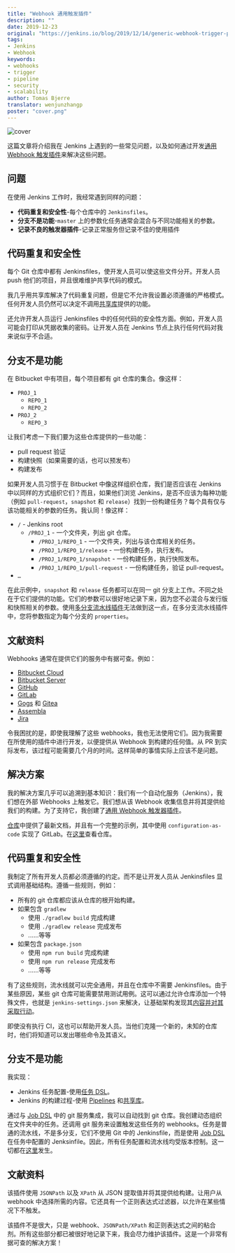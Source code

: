 ```yaml
---
title: "Webhook 通用触发插件"
description: ""
date: 2019-12-23
original: "https://jenkins.io/blog/2019/12/14/generic-webhook-trigger-plugin/"
tags:
- Jenkins
- Webhook
keywords:
- webhooks
- trigger
- pipeline
- security
- scalability
author: Tomas Bjerre
translator: wenjunzhangp
poster: "cover.png"
---
```


![cover](cover.png)

这篇文章将介绍我在 Jenkins 上遇到的一些常见问题，以及如何通过开发[通用 Webhook 触发插件](https://plugins.jenkins.io/generic-webhook-trigger)来解决这些问题。

## 问题

在使用 Jenkins 工作时，我经常遇到同样的问题：

* **代码重复和安全性**-每个仓库中的 `Jenkinsfiles`。
* **分支不是功能**-`master` 上的参数化任务通常会混合与不同功能相关的参数。
* **记录不良的触发器插件**-记录正常服务但记录不佳的使用插件

## 代码重复和安全性

每个 Git 仓库中都有 Jenkinsfiles，使开发人员可以使这些文件分开。开发人员 push 他们的项目，并且很难维护共享代码的模式。

我几乎用共享库解决了代码重复问题，但是它不允许我设置必须遵循的严格模式。任何开发人员仍然可以决定不调用[共享库](https://jenkins.io/doc/book/pipeline/shared-libraries/)提供的功能。

还允许开发人员运行 Jenkinsfiles 中的任何代码的安全性方面。例如，开发人员可能会打印从凭据收集的密码。让开发人员在 Jenkins 节点上执行任何代码对我来说似乎不合适。

## 分支不是功能

在 Bitbucket 中有项目，每个项目都有 git 仓库的集合。像这样：

* `PROJ_1`
   * `REPO_1`
   * `REPO_2`
* `PROJ_2`
   * `REPO_3`

让我们考虑一下我们要为这些仓库提供的一些功能：

* pull request 验证
* 构建快照（如果需要的话，也可以预发布）
* 构建发布

如果开发人员习惯于在 Bitbucket 中像这样组织仓库，我们是否应该在 Jenkins 中以同样的方式组织它们？而且，如果他们浏览 Jenkins，是否不应该为每种功能（例如 `pull-request`，`snapshot` 和 `release`）找到一份构建任务？每个具有仅与该功能相关的参数的任务。我认同！像这样：

* `/` - Jenkins root
   * `/PROJ_1` - 一个文件夹，列出 git 仓库。
      * `/PROJ_1/REPO_1` - 一个文件夹，列出与该仓库相关的任务。
      * `/PROJ_1/REPO_1/release` - 一份构建任务，执行发布。
      * `/PROJ_1/REPO_1/snapshot` - 一份构建任务，执行快照发布。
      * `/PROJ_1/REPO_1/pull-request` - 一份构建任务，验证 pull-request。
* `…​`

在此示例中，`snapshot` 和 `release` 任务都可以在同一 git 分支上工作。不同之处在于它们提供的功能。它们的参数可以很好地记录下来，因为您不必混合与发行版和快照相关的参数。使用[多分支流水线插件](https://plugins.jenkins.io/workflow-multibranch)无法做到这一点，在多分支流水线插件中，您将参数指定为每个分支的 `properties`。

## 文献资料

Webhooks 通常在提供它们的服务中有据可查。例如：

* [Bitbucket Cloud](https://confluence.atlassian.com/bitbucket/manage-webhooks-735643732.html)
* [Bitbucket Server](https://confluence.atlassian.com/bitbucketserver/managing-webhooks-in-bitbucket-server-938025878.html)
* [GitHub](https://developer.github.com/webhooks/)
* [GitLab](https://docs.gitlab.com/ce/user/project/integrations/webhooks.html)
* [Gogs](https://gogs.io/docs/features/webhook) 和 [Gitea](https://docs.gitea.io/en-us/webhooks/)
* [Assembla](https://blog.assembla.com/assemblablog/tabid/12618/bid/107614/assembla-bigplans-integration-how-to.aspx)
* [Jira](https://developer.atlassian.com/server/jira/platform/webhooks/)

令我困扰的是，即使我理解了这些 webhooks，我也无法使用它们。因为我需要在所使用的插件中进行开发，以便提供从 Webhook 到构建的任何值。从 PR 到实际发布，该过程可能需要几个月的时间。这样简单的事情实际上应该不是问题。

## 解决方案

我的解决方案几乎可以追溯到基本知识：我们有一个自动化服务（Jenkins），我们想在外部 Webhooks 上触发它。我们想从该 Webhook 收集信息并将其提供给我们的构建。为了支持它，我创建了[通用 Webhook 触发器插件](https://plugins.jenkins.io/generic-webhook-trigger)。

[仓库](https://github.com/jenkinsci/generic-webhook-trigger-plugin/)中提供了最新文档，并且有一个完整的示例，其中使用 `configuration-as-code` 实现了 GitLab。在[这里](https://github.com/tomasbjerre/jenkins-configuration-as-code-sandbox)查看仓库。

## 代码重复和安全性

我制定了所有开发人员都必须遵循的约定。而不是让开发人员从 Jenkinsfiles 显式调用基础结构。遵循一些规则，例如：

* 所有的 git 仓库都应该从仓库的根开始构建。
* 如果包含 `gradlew`
   * 使用 `./gradlew build` 完成构建
   * 使用 `./gradlew release` 完成发布
   * ......等等
* 如果包含 `package.json`
   * 使用 `npm run build` 完成构建
   * 使用 `npm run release` 完成发布
   * ......等等

有了这些规则，流水线就可以完全通用，并且在仓库中不需要 Jenkinsfiles。由于某些原因，某些 git 仓库可能需要禁用测试用例。这可以通过允许仓库添加一个特殊文件，也就是 `jenkins-settings.json` 来解决，让基础架构发现其[内容并对其采取行动](https://github.com/tomasbjerre/jenkins-configuration-as-code-sandbox/blob/master/vars/buildRepo.groovy#L52)。

即使没有执行 CI，这也可以帮助开发人员。当他们克隆一个新的，未知的仓库时，他们将知道可以发出哪些命令及其语义。

## 分支不是功能

我实现：

* Jenkins 任务配置-使用[任务 DSL](https://github.com/jenkinsci/job-dsl-plugin/wiki)。
* Jenkins 的构建过程-使用 [Pipelines](https://jenkins.io/blog/2019/12/14/generic-webhook-trigger-plugin/doc/book/pipeline/) 和[共享库](https://jenkins.io/doc/book/pipeline/shared-libraries/)。

通过与 [Job DSL](https://github.com/jenkinsci/job-dsl-plugin/wiki) 中的 git 服务集成，我可以自动找到 git 仓库。我创建动态组织在文件夹中的任务。还调用 git 服务来设置触发这些任务的 webhooks。任务是普通的流水线，不是多分支，它们不使用 Git 中的 Jenkinsfile，而是使用 [Job DSL](https://github.com/jenkinsci/job-dsl-plugin/wiki) 在任务中配置的 Jenksinfile。因此，所有任务配置和流水线均受版本控制。这一切都在[这里](https://github.com/tomasbjerre/jenkins-configuration-as-code-sandbox/blob/master/jobs/applicationRepo.groovy)发生。

## 文献资料

该插件使用 `JSONPath` 以及 `XPath` 从 JSON 提取值并将其提供给构建。让用户从 webhook 中选择所需的内容。它还具有一个正则表达式过滤器，以允许在某些情况下不触发。

该插件不是很大，只是 webhook、`JSONPath/XPath` 和正则表达式之间的粘合剂。所有这些部分都已被很好地记录下来，我会尽力维护该插件。这是一个非常有据可查的解决方案！